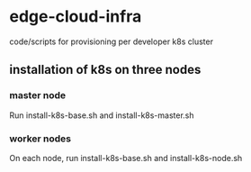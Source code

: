 # edge-cloud-infra
code/scripts for provisioning per developer k8s cluster

## installation of k8s on three nodes

### master node

Run install-k8s-base.sh and install-k8s-master.sh

### worker nodes

On each node, run install-k8s-base.sh and install-k8s-node.sh

